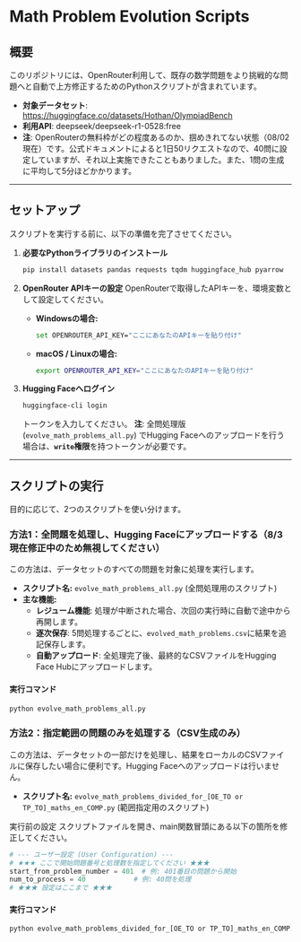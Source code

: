 # Math Problem Evolution Scripts

## 概要

このリポジトリには、OpenRouter利用して、既存の数学問題をより挑戦的な問題へと自動で上方修正するためのPythonスクリプトが含まれています。
* **対象データセット**: https://huggingface.co/datasets/Hothan/OlympiadBench
* **利用API**: deepseek/deepseek-r1-0528:free
* **注**: OpenRouterの無料枠がどの程度あるのか、掴めきれてない状態（08/02現在）です。公式ドキュメントによると1日50リクエストなので、40問に設定していますが、それ以上実施できたこともありました。また、1問の生成に平均して5分ほどかかります。

---

## セットアップ

スクリプトを実行する前に、以下の準備を完了させてください。

1.  **必要なPythonライブラリのインストール**
    ```bash
    pip install datasets pandas requests tqdm huggingface_hub pyarrow
    ```

2.  **OpenRouter APIキーの設定**
    OpenRouterで取得したAPIキーを、環境変数として設定してください。
    * **Windowsの場合:**
      ```bash
      set OPENROUTER_API_KEY="ここにあなたのAPIキーを貼り付け"
      ```
    * **macOS / Linuxの場合:**
      ```bash
      export OPENROUTER_API_KEY="ここにあなたのAPIキーを貼り付け"
      ```

3.  **Hugging Faceへログイン**
    ```bash
    huggingface-cli login
    ```
    トークンを入力してください。
    **注**: 全問処理版 (`evolve_math_problems_all.py`) でHugging Faceへのアップロードを行う場合は、**`write`権限**を持つトークンが必要です。

---

## スクリプトの実行

目的に応じて、2つのスクリプトを使い分けます。

### 方法1：全問題を処理し、Hugging Faceにアップロードする（8/3現在修正中のため無視してください）

この方法は、データセットのすべての問題を対象に処理を実行します。

* **スクリプト名:** `evolve_math_problems_all.py` (全問処理用のスクリプト)
* **主な機能:**
    * **レジューム機能**: 処理が中断された場合、次回の実行時に自動で途中から再開します。
    * **逐次保存**: 5問処理するごとに、`evolved_math_problems.csv`に結果を追記保存します。
    * **自動アップロード**: 全処理完了後、最終的なCSVファイルをHugging Face Hubにアップロードします。

#### 実行コマンド
```bash
python evolve_math_problems_all.py
```

### 方法2：指定範囲の問題のみを処理する（CSV生成のみ）

この方法は、データセットの一部だけを処理し、結果をローカルのCSVファイルに保存したい場合に便利です。Hugging Faceへのアップロードは行いません。

* **スクリプト名:** `evolve_math_problems_divided_for_[OE_TO or TP_TO]_maths_en_COMP.py` (範囲指定用のスクリプト)

実行前の設定
スクリプトファイルを開き、main関数冒頭にある以下の箇所を修正してください。

```Python
# --- ユーザー設定 (User Configuration) ---
# ★★★ ここで開始問題番号と処理数を指定してください ★★★
start_from_problem_number = 401  # 例: 401番目の問題から開始
num_to_process = 40            # 例: 40問を処理
# ★★★ 設定はここまで ★★★
```

#### 実行コマンド
```bash
python evolve_math_problems_divided_for_[OE_TO or TP_TO]_maths_en_COMP.py
```